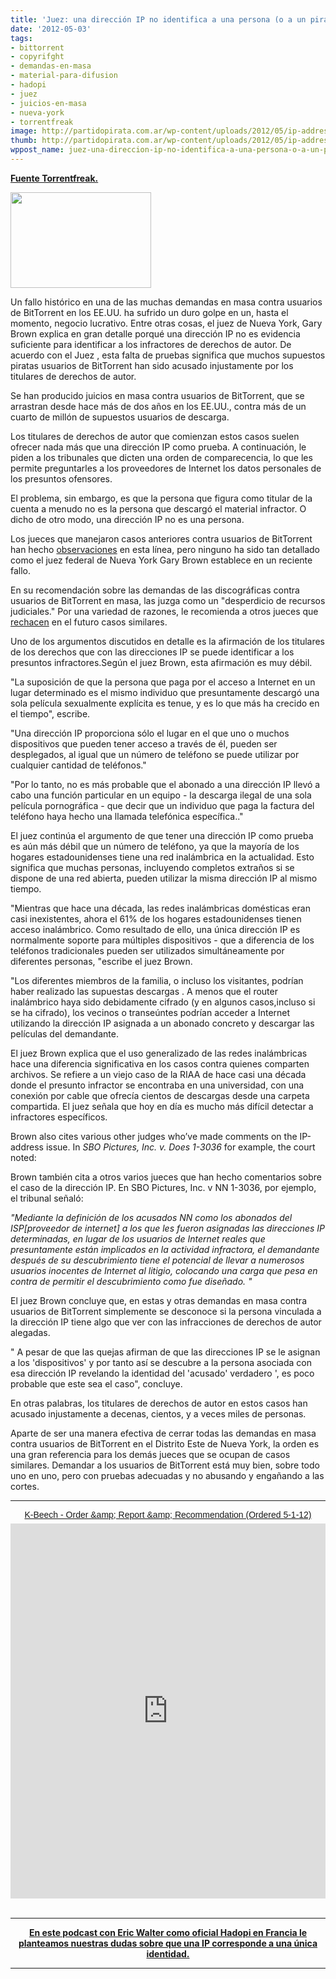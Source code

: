 ```yaml
---
title: 'Juez: una dirección IP no identifica a una persona (o a un pirata de BitTorrent)'
date: '2012-05-03'
tags:
- bittorrent
- copyrifght
- demandas-en-masa
- material-para-difusion
- hadopi
- juez
- juicios-en-masa
- nueva-york
- torrentfreak
image: http://partidopirata.com.ar/wp-content/uploads/2012/05/ip-address.png
thumb: http://partidopirata.com.ar/wp-content/uploads/2012/05/ip-address-150x150.png
wppost_name: juez-una-direccion-ip-no-identifica-a-una-persona-o-a-un-pirata-de-bittorrent
---
```


<strong><a href="http://torrentfreak.com/judge-an-ip-address-doesnt-identify-a-person-120503/" target="_blank">Fuente Torrentfreak.</a></strong>

<a href="http://partidopirata.com.ar/wp-content/uploads/2012/05/ip-address.png"><img class="size-full wp-image-4325" title="ip-address" src="http://partidopirata.com.ar/wp-content/uploads/2012/05/ip-address.png" alt="" width="225" height="153" /></a>


Un fallo histórico en una de las muchas demandas en masa contra usuarios de BitTorrent en los EE.UU. ha sufrido un duro golpe en un, hasta el momento,  negocio lucrativo. Entre otras cosas, el juez de Nueva York, Gary Brown explica en gran detalle porqué una dirección IP no es evidencia suficiente para identificar a los infractores de derechos de autor.  De acuerdo con el Juez , esta falta de pruebas significa que muchos supuestos piratas usuarios de BitTorrent han sido acusado injustamente por los titulares de derechos de autor.

Se han producido juicios en masa contra usuarios de BitTorrent, que se arrastran desde hace más de dos años en los EE.UU., contra más de un cuarto de millón de supuestos usuarios de descarga.

Los titulares de derechos de autor que comienzan estos casos suelen ofrecer nada más que una dirección IP como prueba. A continuación, le piden a los tribunales que dicten una orden de comparecencia, lo que les permite preguntarles a los proveedores de Internet los datos personales de los presuntos ofensores.

El problema, sin embargo, es que la persona que figura como titular de la cuenta a menudo no es la persona que descargó el material infractor.  O dicho de otro modo, una dirección IP no es una persona.

Los jueces que manejaron casos anteriores contra usuarios de BitTorrent han hecho <a href="http://torrentfreak.com/ip-address-not-a-person-bittorrent-case-judge-says-110503/">observaciones</a> en esta línea, pero ninguno ha sido tan detallado como el   juez federal  de Nueva York  Gary Brown establece en un reciente fallo.

En su recomendación sobre las demandas de las discográficas contra usuarios de  BitTorrent en masa, las juzga como un "desperdicio de recursos judiciales." Por una variedad de razones, le recomienda a otros jueces que <a href="http://fightcopyrighttrolls.com/2012/05/02/new-york-judge-blasts-trolls-practices-recommends-banning-mass-bittorent-lawsuits-in-the-district/">rechacen</a>  en el futuro casos similares.

Uno de los argumentos discutidos en detalle es la afirmación de los titulares de los derechos que con las direcciones IP se puede identificar a los presuntos infractores.Según el juez Brown, esta afirmación es muy débil.

"La suposición de que la persona que paga por el acceso a Internet en un lugar determinado es el mismo individuo que presuntamente descargó una sola película sexualmente explícita es tenue, y es lo que más ha crecido en el tiempo", escribe.

"Una dirección IP proporciona sólo el lugar en el que uno o muchos dispositivos que pueden tener acceso a través de él, pueden ser desplegados, al igual que un número de teléfono se puede utilizar por cualquier cantidad de teléfonos."

"Por lo tanto, no es más probable que el abonado a una dirección IP llevó a cabo una función particular en un equipo - la descarga ilegal de una sola película pornográfica - que decir que un individuo que paga la factura del teléfono haya hecho una llamada telefónica específica.."

El juez continúa el argumento de que tener una dirección IP como prueba es aún más débil que un número de teléfono, ya que la mayoría de los hogares estadounidenses tiene una red inalámbrica en la actualidad.  Esto significa que muchas personas, incluyendo completos extraños si se dispone de una red abierta, pueden utilizar la misma dirección IP al mismo tiempo.

"Mientras que hace una década, las redes inalámbricas domésticas eran casi inexistentes, ahora el 61% de los hogares estadounidenses tienen acceso inalámbrico.  Como resultado de ello, una única dirección IP es normalmente soporte para múltiples dispositivos - que a diferencia de los teléfonos tradicionales pueden ser utilizados simultáneamente por diferentes personas, "escribe el juez Brown.

"Los diferentes miembros de la familia, o incluso los visitantes, podrían haber realizado las supuestas descargas . A menos que el router inalámbrico haya sido debidamente cifrado (y en algunos casos,incluso si se ha cifrado), los vecinos o transeúntes podrían acceder a Internet utilizando la dirección IP asignada a un abonado concreto y descargar las películas del demandante.

El juez Brown explica que el uso generalizado de las redes inalámbricas hace una diferencia significativa en los casos contra quienes comparten archivos. Se refiere a un viejo caso de la RIAA de hace casi una década donde el presunto infractor se encontraba en una universidad, con una conexión por cable que ofrecía cientos de descargas desde una carpeta compartida.  El juez señala que hoy en día es mucho más difícil detectar a infractores específicos.

Brown also cites various other judges who’ve made comments on the IP-address issue. In <em>SBO Pictures, Inc. v. Does 1-3036</em> for example, the court noted:

Brown también cita a otros varios jueces que han hecho comentarios sobre el caso de la  dirección IP. En SBO Pictures, Inc. v NN 1-3036, por ejemplo, el tribunal señaló:

<em>"Mediante la definición de los acusados NN como los abonados del ISP[proveedor de internet]  a los que les fueron
asignadas las direcciones IP determinadas, en lugar de los usuarios de Internet reales que presuntamente están implicados en la actividad infractora, el demandante después de su descubrimiento tiene el potencial de llevar a numerosos usuarios inocentes de Internet al litigio,  colocando una carga que pesa en contra de permitir el descubrimiento como fue diseñado. "</em>

El juez Brown concluye que, en estas y otras demandas en masa contra usuarios de BitTorrent simplemente se desconoce si la persona vinculada a la dirección IP tiene algo que ver con las infracciones de derechos de autor alegadas.

" A pesar de que las quejas afirman  de que las direcciones IP se le asignan a los 'dispositivos' y por tanto así se descubre a la persona asociada con esa dirección IP revelando la identidad del 'acusado' verdadero ', es poco probable que este sea el caso", concluye.

En otras palabras, los titulares de derechos de autor en estos casos han acusado injustamente a decenas, cientos, y a veces miles de personas.

Aparte de ser una manera efectiva de cerrar todas las demandas en masa contra usuarios de  BitTorrent en el Distrito Este de Nueva York, la orden es una gran referencia para los demás jueces que se ocupan de casos similares. Demandar a los usuarios de BitTorrent está muy bien, sobre todo uno en uno, pero con pruebas adecuadas y no abusando y engañando a las cortes.

<hr />

<center>
<a style="margin: 12px auto 6px auto; font-family: Helvetica,Arial,Sans-serif; font-style: normal; font-variant: normal; font-weight: normal; font-size: 14px; line-height: normal; font-size-adjust: none; font-stretch: normal; -x-system-font: none; display: block; text-decoration: underline;" title="View K-Beech - Order &amp;amp; Report &amp;amp; Recommendation (Ordered 5-1-12) on Scribd" href="http://www.scribd.com/doc/92215098">K-Beech - Order &amp;amp; Report &amp;amp; Recommendation (Ordered 5-1-12)</a><iframe id="doc_33146" src="http://www.scribd.com/embeds/92215098/content?start_page=1&amp;view_mode=list" frameborder="0" scrolling="no" width="100%" height="600" data-auto-height="true" data-aspect-ratio=""></iframe></center>&nbsp;

<hr />
<p style="text-align: center;"><strong><a href="http://partidopirata.com.ar/2648/ahora-que-se-viene-la-criminalizacion-como-es-hadopi-en-francia-podcast">En este podcast con Eric Walter como oficial Hadopi en Francia le planteamos nuestras dudas sobre que una IP corresponde a una única identidad.</a></strong></p>


<hr />
